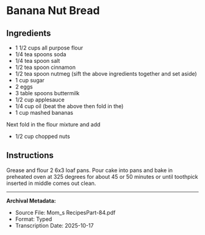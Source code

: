 # Banana Nut Bread

## Ingredients

- 1 1/2 cups all purpose flour
- 1/4 tea spoons soda
- 1/4 tea spoon salt
- 1/2 tea spoon cinnamon
- 1/2 tea spoon nutmeg
  (sift the above ingredients together and set aside)
- 1 cup sugar
- 2 eggs
- 3 table spoons buttermilk
- 1/2 cup applesauce
- 1/4 cup oil
  (beat the above then fold in the)
- 1 cup mashed bananas

Next fold in the flour mixture and add
- 1/2 cup chopped nuts

## Instructions

Grease and flour 2 6x3 loaf pans. Pour cake into pans and bake in preheated oven at 325 degrees for about 45 or 50 minutes or until toothpick inserted in middle comes out clean.

---

**Archival Metadata:**
- Source File: Mom_s RecipesPart-84.pdf
- Format: Typed
- Transcription Date: 2025-10-17
